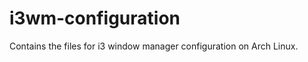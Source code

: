 i3wm-configuration
==================

Contains the files for i3 window manager configuration on Arch Linux.
